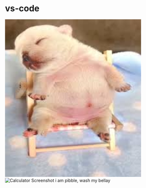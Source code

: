 # vs-code

<img src="labubu/images.jpeg" alt="Calculator Screenshot" width="450px" />
<img src="labubu/pibble.gif" alt="Calculator Screenshot" /> i am pibble, wash my bellay
